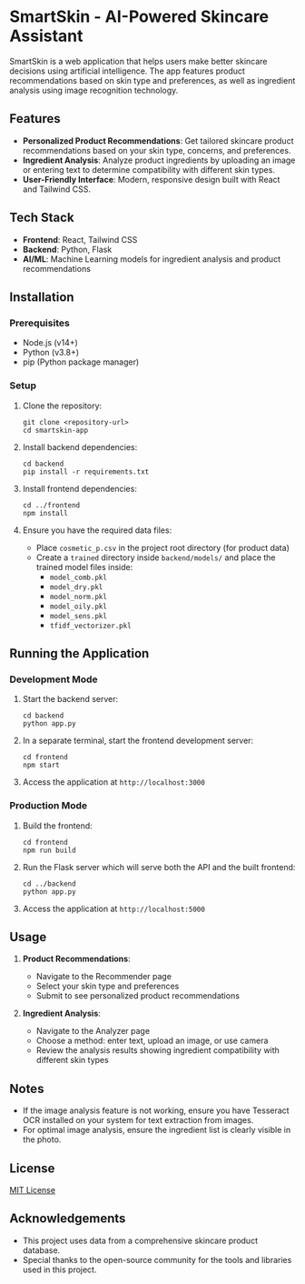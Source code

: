 # SmartSkin - AI-Powered Skincare Assistant

SmartSkin is a web application that helps users make better skincare decisions using artificial intelligence. The app features product recommendations based on skin type and preferences, as well as ingredient analysis using image recognition technology.

## Features

- **Personalized Product Recommendations**: Get tailored skincare product recommendations based on your skin type, concerns, and preferences.
- **Ingredient Analysis**: Analyze product ingredients by uploading an image or entering text to determine compatibility with different skin types.
- **User-Friendly Interface**: Modern, responsive design built with React and Tailwind CSS.

## Tech Stack

- **Frontend**: React, Tailwind CSS
- **Backend**: Python, Flask
- **AI/ML**: Machine Learning models for ingredient analysis and product recommendations

## Installation

### Prerequisites

- Node.js (v14+)
- Python (v3.8+)
- pip (Python package manager)

### Setup

1. Clone the repository:
   ```
   git clone <repository-url>
   cd smartskin-app
   ```

2. Install backend dependencies:
   ```
   cd backend
   pip install -r requirements.txt
   ```

3. Install frontend dependencies:
   ```
   cd ../frontend
   npm install
   ```

4. Ensure you have the required data files:
   - Place `cosmetic_p.csv` in the project root directory (for product data)
   - Create a `trained` directory inside `backend/models/` and place the trained model files inside:
     - `model_comb.pkl`
     - `model_dry.pkl`
     - `model_norm.pkl`
     - `model_oily.pkl`
     - `model_sens.pkl`
     - `tfidf_vectorizer.pkl`

## Running the Application

### Development Mode

1. Start the backend server:
   ```
   cd backend
   python app.py
   ```

2. In a separate terminal, start the frontend development server:
   ```
   cd frontend
   npm start
   ```

3. Access the application at `http://localhost:3000`

### Production Mode

1. Build the frontend:
   ```
   cd frontend
   npm run build
   ```

2. Run the Flask server which will serve both the API and the built frontend:
   ```
   cd ../backend
   python app.py
   ```

3. Access the application at `http://localhost:5000`

## Usage

1. **Product Recommendations**:
   - Navigate to the Recommender page
   - Select your skin type and preferences
   - Submit to see personalized product recommendations

2. **Ingredient Analysis**:
   - Navigate to the Analyzer page
   - Choose a method: enter text, upload an image, or use camera
   - Review the analysis results showing ingredient compatibility with different skin types

## Notes

- If the image analysis feature is not working, ensure you have Tesseract OCR installed on your system for text extraction from images.
- For optimal image analysis, ensure the ingredient list is clearly visible in the photo.

## License

[MIT License](LICENSE)

## Acknowledgements

- This project uses data from a comprehensive skincare product database.
- Special thanks to the open-source community for the tools and libraries used in this project.
